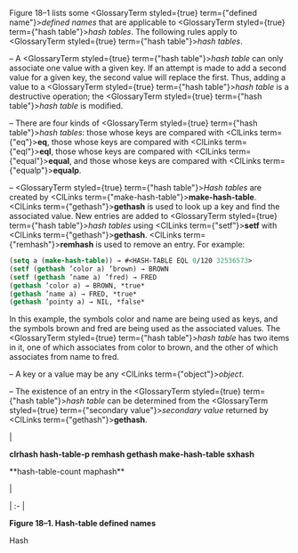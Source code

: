 
Figure 18–1 lists some <GlossaryTerm styled={true} term={"defined name"}><i>defined names</i></GlossaryTerm> that are applicable to <GlossaryTerm styled={true} term={"hash table"}><i>hash tables</i></GlossaryTerm>. The following rules apply to <GlossaryTerm styled={true} term={"hash table"}><i>hash tables</i></GlossaryTerm>.

– A <GlossaryTerm styled={true} term={"hash table"}><i>hash table</i></GlossaryTerm> can only associate one value with a given key. If an attempt is made to add a second value for a given key, the second value will replace the first. Thus, adding a value to a <GlossaryTerm styled={true} term={"hash table"}><i>hash table</i></GlossaryTerm> is a destructive operation; the <GlossaryTerm styled={true} term={"hash table"}><i>hash table</i></GlossaryTerm> is modified.

– There are four kinds of <GlossaryTerm styled={true} term={"hash table"}><i>hash tables</i></GlossaryTerm>: those whose keys are compared with <ClLinks  term={"eq"}><b>eq</b></ClLinks>, those whose keys are compared with <ClLinks  term={"eql"}><b>eql</b></ClLinks>, those whose keys are compared with <ClLinks  term={"equal"}><b>equal</b></ClLinks>, and those whose keys are compared with <ClLinks  term={"equalp"}><b>equalp</b></ClLinks>.

– <GlossaryTerm styled={true} term={"hash table"}><i>Hash tables</i></GlossaryTerm> are created by <ClLinks  term={"make-hash-table"}><b>make-hash-table</b></ClLinks>. <ClLinks  term={"gethash"}><b>gethash</b></ClLinks> is used to look up a key and find the associated value. New entries are added to <GlossaryTerm styled={true} term={"hash table"}><i>hash tables</i></GlossaryTerm> using <ClLinks  term={"setf"}><b>setf</b></ClLinks> with <ClLinks  term={"gethash"}><b>gethash</b></ClLinks>. <ClLinks  term={"remhash"}><b>remhash</b></ClLinks> is used to remove an entry. For example:

```lisp
(setq a (make-hash-table)) → #<HASH-TABLE EQL 0/120 32536573>
(setf (gethash ’color a) ’brown) → BROWN
(setf (gethash ’name a) ’fred) → FRED
(gethash ’color a) → BROWN, *true*
(gethash ’name a) → FRED, *true*
(gethash ’pointy a) → NIL, *false*
```

In this example, the symbols color and name are being used as keys, and the symbols brown and fred are being used as the associated values. The <GlossaryTerm styled={true} term={"hash table"}><i>hash table</i></GlossaryTerm> has two items in it, one of which associates from color to brown, and the other of which associates from name to fred.

– A key or a value may be any <ClLinks  term={"object"}><i>object</i></ClLinks>.

– The existence of an entry in the <GlossaryTerm styled={true} term={"hash table"}><i>hash table</i></GlossaryTerm> can be determined from the <GlossaryTerm styled={true} term={"secondary value"}><i>secondary value</i></GlossaryTerm> returned by <ClLinks  term={"gethash"}><b>gethash</b></ClLinks>.

|<p>**clrhash hash-table-p remhash gethash make-hash-table sxhash** </p>
<p>**hash-table-count maphash**</p>|

| :- |

**Figure 18–1. Hash-table defined names**

Hash
